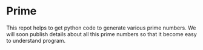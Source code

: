 # Prime
This repot helps to get python code to generate various prime numbers. We will soon publish details about all this prime numbers so that it become easy to understand program.
